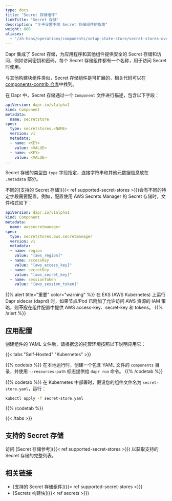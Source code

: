 ```yaml
---
type: docs
title: "Secret 存储组件"
linkTitle: "Secret 存储"
description: "关于设置不同 Secret 存储组件的指南"
weight: 800
aliases:
  - "/zh-hans/operations/components/setup-state-store/secret-stores-overview/"
---
```


Dapr 集成了 Secret 存储，为应用程序和其他组件提供安全的 Secret 存储和访问，例如访问密钥和密码。每个 Secret 存储组件都有一个名称，用于访问 Secret 时使用。

与其他构建块组件类似，Secret 存储组件是可扩展的，相关代码可以在 [components-contrib 仓库](https://github.com/dapr/components-contrib)中找到。

在 Dapr 中，Secret 存储通过一个 `Component` 文件进行描述，包含以下字段：

```yaml
apiVersion: dapr.io/v1alpha1
kind: Component
metadata:
  name: secretstore
spec:
  type: secretstores.<NAME>
  version: v1
  metadata:
  - name: <KEY>
    value: <VALUE>
  - name: <KEY>
    value: <VALUE>
...
```

Secret 存储的类型由 `type` 字段指定，连接字符串和其他元数据信息放在 `.metadata` 部分。

不同的[支持的 Secret 存储]({{< ref supported-secret-stores >}})会有不同的特定字段需要配置。例如，配置使用 AWS Secrets Manager 的 Secret 存储时，文件格式如下：

```yaml
apiVersion: dapr.io/v1alpha1
kind: Component
metadata:
  name: awssecretmanager
spec:
  type: secretstores.aws.secretmanager
  version: v1
  metadata:
  - name: region
    value: "[aws_region]"
  - name: accessKey
    value: "[aws_access_key]"
  - name: secretKey
    value: "[aws_secret_key]"
  - name: sessionToken
    value: "[aws_session_token]"
```

{{% alert title="重要" color="warning" %}}
在 EKS (AWS Kubernetes) 上运行 Dapr sidecar (daprd) 时，如果节点/Pod 已附加了允许访问 AWS 资源的 IAM 策略，则**不应**在组件配置中提供 AWS access-key、secret-key 和 tokens。
{{% /alert %}}

## 应用配置

创建组件的 YAML 文件后，请根据您的托管环境按照以下说明应用它：

{{< tabs "Self-Hosted" "Kubernetes" >}}

{{% codetab %}}
在本地运行时，创建一个包含 YAML 文件的 `components` 目录，并使用 `--resources-path` 标志提供给 `dapr run` 命令。
{{% /codetab %}}

{{% codetab %}}
在 Kubernetes 中部署时，假设您的组件文件名为 `secret-store.yaml`，运行：

```bash
kubectl apply -f secret-store.yaml
```
{{% /codetab %}}

{{< /tabs >}}

## 支持的 Secret 存储

访问 [Secret 存储参考]({{< ref supported-secret-stores >}}) 以获取支持的 Secret 存储的完整列表。

## 相关链接

- [支持的 Secret 存储组件]({{< ref supported-secret-stores >}})
- [Secrets 构建块]({{< ref secrets >}})
